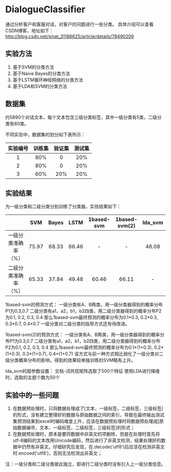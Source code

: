 # DialogueClassifier
通过分析客户和客服对话，对客户的问题进行一些分类。
具体介绍可以查看CSDN博客，地址如下：
http://blog.csdn.net/sinat_31188625/article/details/78490209

## 实验方法
1. 基于SVM的分类方法
2. 基于Naive Bayes的分类方法
3. 基于LSTM循环神经网络的分类方法
4. 基于LDA和SVM的分类方法

## 数据集
约5890个对话文本，每个文本包含三级分类标签，其中一级分类有5类，二级分类有80类。

不同实验中，数据集的划分如下表所示：

|实验编号|训练集|验证集|测试集|
|:----:|:----:|:----:|:----:|
|1|80%|0|20%|
|2|80%|0|20%|
|3|60%|20%|20%|

## 实验结果
为一级分类和二级分类分别训练了分类器，实验结果如下：

||SVM|Bayes|LSTM|1based-svm|1based-svm(2)|lda_svm|
|:----:|:----:|:----:|:----:|:----:|:----:|:----:|
|一级分类准确率（%）|75.97|68.33|66.46|-|-|46.08|
|二级分类准确率（%）|65.33|37.84|49.48|60.46|66.11|-|

1based-svm的预测方式：
一级分类有A、B两类，用一级分类器得到的概率分布P1为0.3,0.7
二级分类有a1，a2，b1，b2四类，用二级分类器得到的概率分布P2为0.1, 0.2, 0.3, 0.4
那么1based-svm最终预测的概率分布为0.1\*0.3, 0.2\*0.3, 0.3\*0.7, 0.4\*0.7
一级分类对二级分类的指导方式还有待改进。

1based-svm(2)的预测方式：
一级分类有A、B两类，用一级分类器得到的概率分布P1为0.3,0.7
二级分类有a1，a2，b1，b2四类，用二级分类器得到的概率分布P2为0.1, 0.2, 0.3, 0.4
那么1based-svm最终预测的概率分布为0.1\*(1+0.3), 0.2\*(1+0.3), 0.3\*(1+0.7), 0.4\*(1+0.7)
该方式与前一种方式相比弱化了一级分类对二级分类概率分布的影响，得到的效果较单独训练的SVM略有上升。

lda_svm的超参数设置：
文档-词共现矩阵选取了500个特征
使用LDA进行降维时，选取的主题个数为50个

## 实验中的一些问题
1. 在数据预处理时，只将数据处理成了\[文本，一级标签，二级标签，三级标签\]的形式，没有建立整理好的数据与原始数据之间的索引，导致在最终输出测试集预测结果到excel时编码难度上升，应该在数据预处理时将数据预处理成\[原始数据编号，文本，一级标签，二级标签，三级标签\]的形式；
2. 在数据预处理时，原本是要将数据中非英文的项删除，但是在处理时首先将utf-8编码的文本改用Unicode编码，然后进行了非英文检测，结果处理好的数据中仍然有非英文。仔细研究后发现，在.decode('utf8')后应该在检测非英文时.encoed('utf8')，否则无法检测出非英文；




注：一级分类和二级分类彼此独立，即进行二级分类时没有引入上一级分类信息。



